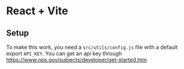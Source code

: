 # React + Vite

## Setup

To make this work, you need a `src/utils/config.js` file with a default export `API_KEY`.
You can get an api key through https://www.nps.gov/subjects/developer/get-started.htm
